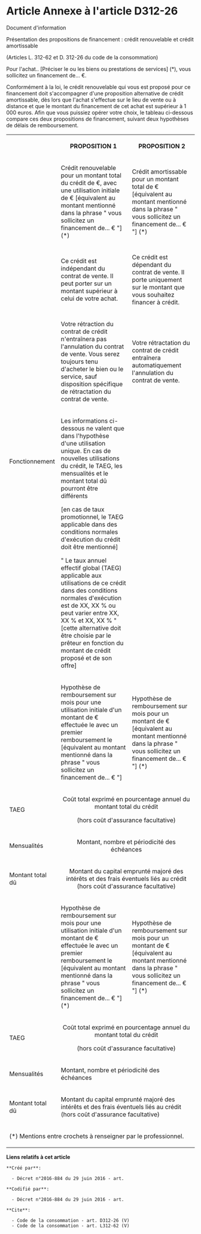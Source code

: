 # Article Annexe à l'article D312-26

Document d'information 

Présentation des propositions de financement : crédit renouvelable et crédit amortissable 

(Articles L. 312-62 et D. 312-26 du code de la consommation) 

Pour l'achat.. [Préciser le ou les biens ou prestations de services] (*), vous sollicitez un financement de... €. 

Conformément à la loi, le crédit renouvelable qui vous est proposé pour ce financement doit s'accompagner d'une proposition
alternative de crédit amortissable, dès lors que l'achat s'effectue sur le lieu de vente ou à distance et que le montant du
financement de cet achat est supérieur à 1 000 euros. Afin que vous puissiez opérer votre choix, le tableau ci-dessous
compare ces deux propositions de financement, suivant deux hypothèses de délais de remboursement. 

<table>
  <tbody>
    <tr>
      <th>

</th>
      <th>

PROPOSITION 1 

</th>
      <th>

PROPOSITION 2 

</th>
    </tr>
    <tr>
      <td align="left"> </td>
      <td align="left">

Crédit renouvelable pour un montant total du crédit de €, avec une utilisation initiale de € [équivalent au montant mentionné
dans la phrase " vous sollicitez un financement de... € "] (*) 

</td>
      <td align="left">

Crédit amortissable pour un montant total de € [équivalent au montant mentionné dans la phrase " vous sollicitez un
financement de... € "] (*) 

</td>
    </tr>
    <tr>
      <td rowspan="3" align="left">

Fonctionnement 

</td>
      <td align="left">

Ce crédit est indépendant du contrat de vente. Il peut porter sur un montant supérieur à celui de votre achat. 

</td>
      <td align="left">

Ce crédit est dépendant du contrat de vente. Il porte uniquement sur le montant que vous souhaitez financer à crédit. 

</td>
    </tr>
    <tr>
      <td align="left">

Votre rétraction du contrat de crédit n'entraînera pas l'annulation du contrat de vente. Vous serez toujours tenu d'acheter
le bien ou le service, sauf disposition spécifique de rétractation du contrat de vente. 

</td>
      <td align="left">

Votre rétractation du contrat de crédit entraînera automatiquement l'annulation du contrat de vente. 

</td>
    </tr>
    <tr>
      <td align="left">

Les informations ci-dessous ne valent que dans l'hypothèse d'une utilisation unique. En cas de nouvelles utilisations du
crédit, le TAEG, les mensualités et le montant total dû pourront être différents 

[en cas de taux promotionnel, le TAEG applicable dans des conditions normales d'exécution du crédit doit être mentionné] 

" Le taux annuel effectif global (TAEG) applicable aux utilisations de ce crédit dans des conditions normales d'exécution est
de XX, XX % ou peut varier entre XX, XX % et XX, XX % " [cette alternative doit être choisie par le prêteur en fonction du
montant de crédit proposé et de son offre] 

</td>
      <td align="left"> </td>
    </tr>
    <tr>
      <td align="left"> </td>
      <td align="left">

Hypothèse de remboursement sur mois pour une utilisation initiale d'un montant de € effectuée le avec un premier
remboursement le [équivalent au montant mentionné dans la phrase " vous sollicitez un financement de... € "] 

</td>
      <td align="left">

Hypothèse de remboursement sur mois pour un montant de € [équivalent au montant mentionné dans la phrase " vous sollicitez un
financement de... € "] (*) 

</td>
    </tr>
    <tr>
      <td align="left">

TAEG 

</td>
      <td colspan="2" align="center">

Coût total exprimé en pourcentage annuel du montant total du crédit 

(hors coût d'assurance facultative) 

</td>
    </tr>
    <tr>
      <td align="left">

Mensualités 

</td>
      <td align="center" colspan="2">

Montant, nombre et périodicité des échéances 

</td>
    </tr>
    <tr>
      <td align="left">

Montant total dû 

</td>
      <td colspan="2" align="center">

Montant du capital emprunté majoré des intérêts et des frais éventuels liés au crédit (hors coût d'assurance facultative) 

</td>
    </tr>
    <tr>
      <td align="left"> </td>
      <td align="left">

Hypothèse de remboursement sur mois pour une utilisation initiale d'un montant de € effectuée le avec un premier
remboursement le [équivalent au montant mentionné dans la phrase " vous sollicitez un financement de... € "] (*) 

</td>
      <td align="left">

Hypothèse de remboursement sur mois pour un montant de € [équivalent au montant mentionné dans la phrase " vous sollicitez un
financement de... € "] (*) 

</td>
    </tr>
    <tr>
      <td align="left">

TAEG 

</td>
      <td align="center" colspan="2">

Coût total exprimé en pourcentage annuel du montant total du crédit 

(hors coût d'assurance facultative) 

</td>
    </tr>
    <tr>
      <td align="left">

Mensualités 

</td>
      <td align="left" colspan="2">

Montant, nombre et périodicité des échéances 

</td>
    </tr>
    <tr>
      <td align="left">

Montant total dû 

</td>
      <td colspan="2" align="left">

Montant du capital emprunté majoré des intérêts et des frais éventuels liés au crédit (hors coût d'assurance facultative) 

</td>
    </tr>
    <tr>
      <td colspan="3" align="left">

(*) Mentions entre crochets à renseigner par le professionnel.

</td>
    </tr>
  </tbody>
</table>

**Liens relatifs à cet article**

	**Créé par**:

	  - Décret n°2016-884 du 29 juin 2016 - art.

	**Codifié par**:

	  - Décret n°2016-884 du 29 juin 2016 - art.

	**Cite**:

	  - Code de la consommation - art. D312-26 (V)
	  - Code de la consommation - art. L312-62 (V)
